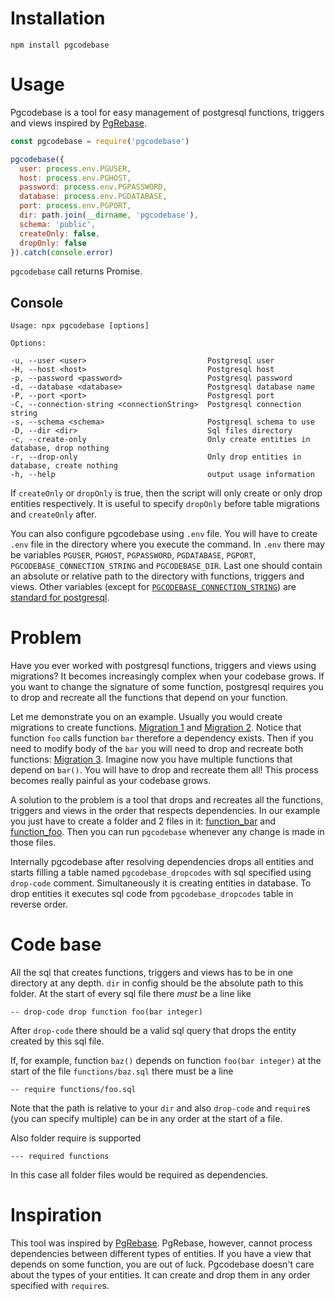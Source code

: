 # Installation

```
npm install pgcodebase
```

# Usage

Pgcodebase is a tool for easy management of postgresql functions, triggers and views inspired by [PgRebase](https://github.com/oelmekki/pgrebase).

```javascript
const pgcodebase = require('pgcodebase')

pgcodebase({
  user: process.env.PGUSER,
  host: process.env.PGHOST,
  password: process.env.PGPASSWORD,
  database: process.env.PGDATABASE,
  port: process.env.PGPORT,
  dir: path.join(__dirname, 'pgcodebase'),
  schema: 'public',
  createOnly: false,
  dropOnly: false
}).catch(console.error)
```

`pgcodebase` call returns Promise.

## Console

```
Usage: npx pgcodebase [options]

Options:

-u, --user <user>                           Postgresql user
-H, --host <host>                           Postgresql host
-p, --password <password>                   Postgresql password
-d, --database <database>                   Postgresql database name
-P, --port <port>                           Postgresql port
-C, --connection-string <connectionString>  Postgresql connection string
-s, --schema <schema>                       Postgresql schema to use
-D, --dir <dir>                             Sql files directory
-c, --create-only                           Only create entities in database, drop nothing
-r, --drop-only                             Only drop entities in database, create nothing
-h, --help                                  output usage information
```

If `createOnly` or `dropOnly` is true, then the script will only create or only drop entities respectively. It is useful to specify `dropOnly` before table migrations and `createOnly` after.

You can also configure pgcodebase using `.env` file. You will have to create `.env` file in the directory where you execute the command. In `.env` there may be variables `PGUSER`, `PGHOST`, `PGPASSWORD`, `PGDATABASE`, `PGPORT`, `PGCODEBASE_CONNECTION_STRING` and `PGCODEBASE_DIR`. Last one should contain an absolute or relative path to the directory with functions, triggers and views. Other variables (except for [`PGCODEBASE_CONNECTION_STRING`](https://www.postgresql.org/docs/10/static/libpq-connect.html#LIBPQ-CONNSTRING)) are [standard for postgresql](https://www.postgresql.org/docs/9.3/static/libpq-envars.html).

# Problem

Have you ever worked with postgresql functions, triggers and views using migrations? It becomes increasingly complex when your codebase grows. If you want to change the signature of some function, postgresql requires you to drop and recreate all the functions that depend on your function.

Let me demonstrate you on an example. Usually you would create migrations to create functions. [Migration 1](./examples/bad/1_create_function_bar.sql) and [Migration 2](./examples/bad/2_create_function_foo.sql). Notice that function `foo` calls function `bar` therefore a dependency exists. Then if you need to modify body of the `bar` you will need to drop and recreate both functions: [Migration 3](./examples/bad/3_modify_function_bar.sql). Imagine now you have multiple functions that depend on `bar()`. You will have to drop and recreate them all! This process becomes really painful as your codebase grows.

A solution to the problem is a tool that drops and recreates all the functions, triggers and views in the order that respects dependencies. In our example you just have to create a folder and 2 files in it: [function_bar](./examples/good/pgcodebase/function_bar.sql) and [function_foo](./examples/good/pgcodebase/function_foo.sql). Then you can run `pgcodebase` whenever any change is made in those files.

Internally pgcodebase after resolving dependencies drops all entities and starts filling a table named `pgcodebase_dropcodes` with sql specified using `drop-code` comment. Simultaneously it is creating entities in database. To drop entities it executes sql code from `pgcodebase_dropcodes` table in reverse order.

# Code base

All the sql that creates functions, triggers and views has to be in one directory at any depth. `dir` in config should be the absolute path to this folder. At the start of every sql file there *must* be a line like
```
-- drop-code drop function foo(bar integer)
```
After `drop-code` there should be a valid sql query that drops the entity created by this sql file.

If, for example, function `baz()` depends on function `foo(bar integer)` at the start of the file `functions/baz.sql` there must be a line
```
-- require functions/foo.sql
```
Note that the path is relative to your `dir` and also `drop-code` and `require`s (you can specify multiple) can be in any order at the start of a file.

Also folder require is supported
```
--- required functions
```
In this case all folder files would be required as dependencies.

# Inspiration

This tool was inspired by [PgRebase](https://github.com/oelmekki/pgrebase). PgRebase, however, cannot process dependencies between different types of entities. If you have a view that depends on some function, you are out of luck. Pgcodebase doesn't care about the types of your entities. It can create and drop them in any order specified with `require`s.
